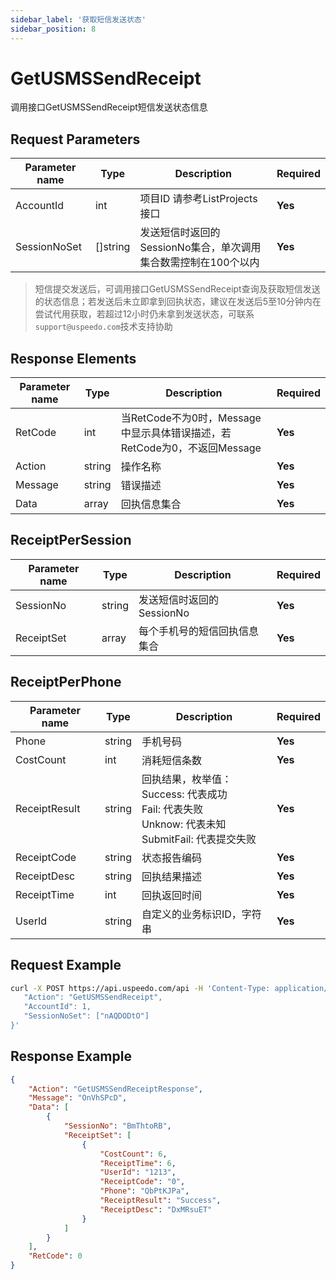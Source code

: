 ```yaml
---
sidebar_label: '获取短信发送状态'
sidebar_position: 8
---
```


# GetUSMSSendReceipt

调用接口GetUSMSSendReceipt短信发送状态信息

## Request Parameters

|Parameter name| Type |Description|Required|
|---|---|---|---|
| AccountId | int | 项目ID  请参考ListProjects接口   | **Yes** |
|SessionNoSet| []string |发送短信时返回的SessionNo集合，单次调用集合数需控制在100个以内|**Yes**|

> 短信提交发送后，可调用接口GetUSMSSendReceipt查询及获取短信发送的状态信息；若发送后未立即拿到回执状态，建议在发送后5至10分钟内在尝试代用获取，若超过12小时仍未拿到发送状态，可联系`support@uspeedo.com`技术支持协助

## Response Elements

|Parameter name|Type|Description|Required|
|---|---|---|---|
|RetCode|int|当RetCode不为0时，Message中显示具体错误描述，若RetCode为0，不返回Message|**Yes**|
|Action|string|操作名称|**Yes**|
|Message|string|错误描述|**Yes**|
|Data|array|回执信息集合|**Yes**|

## ReceiptPerSession

|Parameter name|Type|Description|Required|
|---|---|---|---|
|SessionNo|string|发送短信时返回的SessionNo|**Yes**|
|ReceiptSet|array|每个手机号的短信回执信息集合|**Yes**|

## ReceiptPerPhone

|Parameter name|Type| Description |Required|
|---|---|---|---|
|Phone|string| 手机号码 |**Yes**|
|CostCount|int| 消耗短信条数 |**Yes**|
|ReceiptResult|string| 回执结果，枚举值：<br/>  Success: 代表成功 <br/>  Fail: 代表失败  <br/>  Unknow: 代表未知 <br/>  SubmitFail: 代表提交失败 |**Yes**|
|ReceiptCode|string| 状态报告编码 |**Yes**|
|ReceiptDesc|string| 回执结果描述 |**Yes**|
|ReceiptTime|int| 回执返回时间 |**Yes**|
|UserId|string| 自定义的业务标识ID，字符串 |**Yes**|

## Request Example

```bash
curl -X POST https://api.uspeedo.com/api -H 'Content-Type: application/json' -d '{
   "Action": "GetUSMSSendReceipt",
   "AccountId": 1,
   "SessionNoSet": ["nAQDODtO"]
}'
```

## Response Example

```json
{
    "Action": "GetUSMSSendReceiptResponse", 
    "Message": "OnVhSPcD", 
    "Data": [
        {
            "SessionNo": "BmThtoRB", 
            "ReceiptSet": [
                {
                    "CostCount": 6, 
                    "ReceiptTime": 6, 
                    "UserId": "1213", 
                    "ReceiptCode": "0", 
                    "Phone": "QbPtKJPa", 
                    "ReceiptResult": "Success", 
                    "ReceiptDesc": "DxMRsuET"
                }
            ]
        }
    ], 
    "RetCode": 0
}
```
